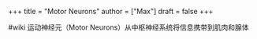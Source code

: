 +++
title = "Motor Neurons"
author = ["Max"]
draft = false
+++

\#wiki
运动神经元（Motor Neurons）从中枢神经系统将信息携带到肌肉和腺体

